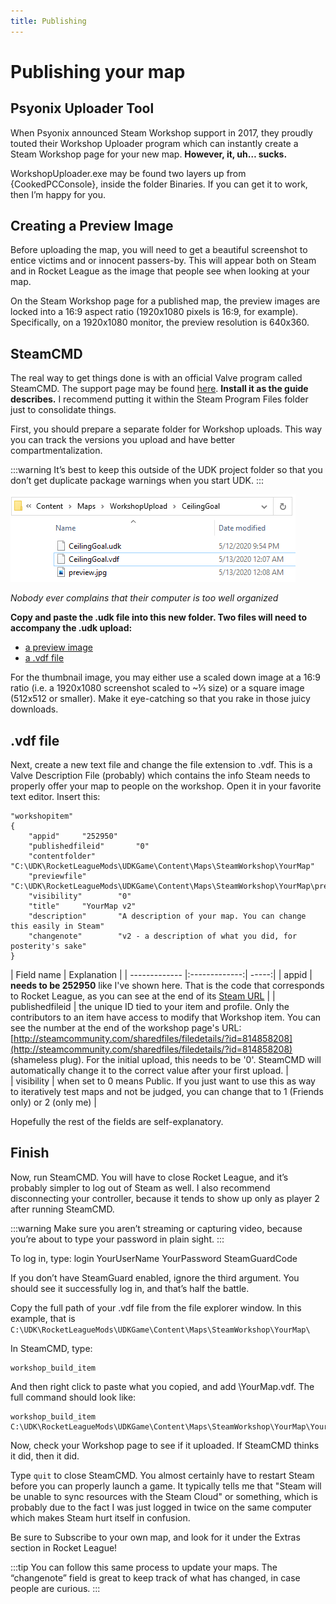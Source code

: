 ```yaml
---
title: Publishing
---
```

# Publishing your map

## Psyonix Uploader Tool

When Psyonix announced Steam Workshop support in 2017, they proudly touted their Workshop Uploader program which can instantly create a Steam Workshop page for your new map. 
**However, it, uh… sucks.**

WorkshopUploader.exe may be found two layers up from {CookedPCConsole}, inside the folder Binaries. If you can get it to work, then I’m happy for you.


## Creating a Preview Image

Before uploading the map, you will need to get a beautiful screenshot to entice victims and or innocent passers-by. This will appear both on Steam and in Rocket League as the image that people see when looking at your map.

On the Steam Workshop page for a published map, the preview images are locked into a 16:9 aspect ratio (1920x1080 pixels is 16:9, for example). Specifically, on a 1920x1080 monitor, the preview resolution is 640x360.

## SteamCMD

The real way to get things done is with an official Valve program called SteamCMD. The support page may be found [here](https://developer.valvesoftware.com/wiki/SteamCMD). **Install it as the guide describes.** I recommend putting it within the Steam Program Files folder just to consolidate things.

First, you should prepare a separate folder for Workshop uploads. This way you can track the versions you upload and have better compartmentalization. 

:::warning
It’s best to keep this outside of the UDK project folder so that you don’t get duplicate package warnings when you start UDK.
:::
<!--  -->
![alt text](../../.vuepress/public/images/image214.png)

*Nobody ever complains that their computer is too well organized*

**Copy and paste the .udk file into this new folder. Two files will need to accompany the .udk upload:**
* [a preview image](./publishing.html#creating-a-preview-image)
* [a .vdf file](./publishing.html#vdf-file)


For the thumbnail image, you may either use a scaled down image at a 16:9 ratio (i.e. a 1920x1080 screenshot scaled to ~⅓ size) or a square image (512x512 or smaller). Make it eye-catching so that you rake in those juicy downloads.

## .vdf file

Next, create a new text file and change the file extension to .vdf. This is a Valve Description File (probably) which contains the info Steam needs to properly offer your map to people on the workshop. Open it in your favorite text editor. Insert this:
```
"workshopitem"
{
    "appid"		"252950"
    "publishedfileid"		"0"
    "contentfolder"		"C:\UDK\RocketLeagueMods\UDKGame\Content\Maps\SteamWorkshop\YourMap"
    "previewfile"		"C:\UDK\RocketLeagueMods\UDKGame\Content\Maps\SteamWorkshop\YourMap\preview.jpg"
    "visibility"		"0"
    "title"		"YourMap v2"
    "description"		"A description of your map. You can change this easily in Steam"
    "changenote"		"v2 - a description of what you did, for posterity's sake"
}
```
| Field name        | Explanation          | 
| ------------- |:-------------:| -----:|
| appid         | **needs to be 252950** like I've shown here. That is the code that corresponds to Rocket League, as you can see at the end of its [Steam URL](http://store.steampowered.com/app/252950/) |
| publishedfileid  | the unique ID tied to your item and profile. Only the contributors to an item have access to modify that Workshop item. You can see the number at the end of the workshop page's URL: [http://steamcommunity.com/sharedfiles/filedetails/?id=814858208](http://steamcommunity.com/sharedfiles/filedetails/?id=814858208) (shameless plug). For the initial upload, this needs to be '0'. SteamCMD will automatically change it to the correct value after your first upload.     |  
| visibility | when set to 0 means Public. If you just want to use this as way to iteratively test maps and not be judged, you can change that to 1 (Friends only) or 2 (only me)     |

Hopefully the rest of the fields are self-explanatory.

## Finish

Now, run SteamCMD. You will have to close Rocket League, and it’s probably simpler to log out of Steam as well. I also recommend disconnecting your controller, because it tends to show up only as player 2 after running SteamCMD. 

:::warning
Make sure you aren’t streaming or capturing video, because you’re about to type your password in plain sight.
:::

To log in, type:
login YourUserName YourPassword SteamGuardCode

If you don’t have SteamGuard enabled, ignore the third argument. You should see it successfully log in, and that’s half the battle.

Copy the full path of your .vdf file from the file explorer window. In this example, that is `C:\UDK\RocketLeagueMods\UDKGame\Content\Maps\SteamWorkshop\YourMap\`

In SteamCMD, type:
```
workshop_build_item
```
And then right click to paste what you copied, and add \YourMap.vdf. 
The full command should look like:
```
workshop_build_item C:\UDK\RocketLeagueMods\UDKGame\Content\Maps\SteamWorkshop\YourMap\YourMap.vdf
```
Now, check your Workshop page to see if it uploaded. If SteamCMD thinks it did, then it did.

Type `quit` to close SteamCMD. You almost certainly have to restart Steam before you can properly launch a game. It typically tells me that "Steam will be unable to sync resources with the Steam Cloud" or something, which is probably due to the fact I was just logged in twice on the same computer which makes Steam hurt itself in confusion.

Be sure to Subscribe to your own map, and look for it under the Extras section in Rocket League!

:::tip
You can follow this same process to update your maps. The “changenote” field is great to keep track of what has changed, in case people are curious.
:::




